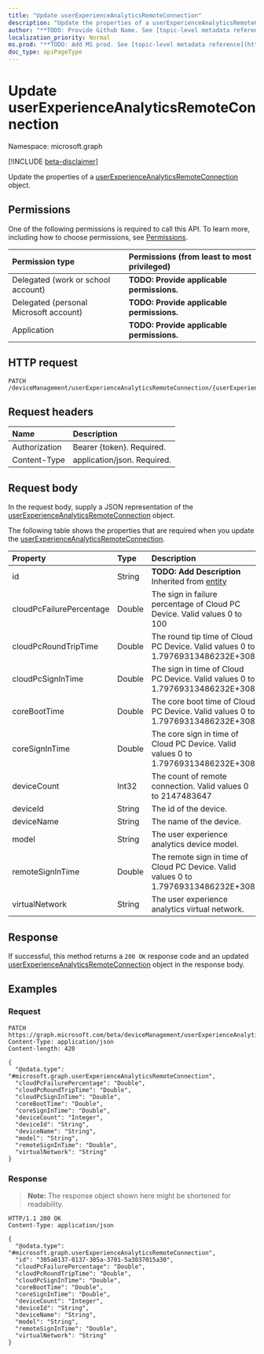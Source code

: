 ```yaml
---
title: "Update userExperienceAnalyticsRemoteConnection"
description: "Update the properties of a userExperienceAnalyticsRemoteConnection object."
author: "**TODO: Provide Github Name. See [topic-level metadata reference](https://msgo.azurewebsites.net/add/document/guidelines/metadata.html#topic-level-metadata)**"
localization_priority: Normal
ms.prod: "**TODO: Add MS prod. See [topic-level metadata reference](https://msgo.azurewebsites.net/add/document/guidelines/metadata.html#topic-level-metadata)**"
doc_type: apiPageType
---
```


# Update userExperienceAnalyticsRemoteConnection
Namespace: microsoft.graph

[!INCLUDE [beta-disclaimer](../../includes/beta-disclaimer.md)]

Update the properties of a [userExperienceAnalyticsRemoteConnection](../resources/userexperienceanalyticsremoteconnection.md) object.

## Permissions
One of the following permissions is required to call this API. To learn more, including how to choose permissions, see [Permissions](/graph/permissions-reference).

|Permission type|Permissions (from least to most privileged)|
|:---|:---|
|Delegated (work or school account)|**TODO: Provide applicable permissions.**|
|Delegated (personal Microsoft account)|**TODO: Provide applicable permissions.**|
|Application|**TODO: Provide applicable permissions.**|

## HTTP request

<!-- {
  "blockType": "ignored"
}
-->
``` http
PATCH /deviceManagement/userExperienceAnalyticsRemoteConnection/{userExperienceAnalyticsRemoteConnectionId}
```

## Request headers
|Name|Description|
|:---|:---|
|Authorization|Bearer {token}. Required.|
|Content-Type|application/json. Required.|

## Request body
In the request body, supply a JSON representation of the [userExperienceAnalyticsRemoteConnection](../resources/userexperienceanalyticsremoteconnection.md) object.

The following table shows the properties that are required when you update the [userExperienceAnalyticsRemoteConnection](../resources/userexperienceanalyticsremoteconnection.md).

|Property|Type|Description|
|:---|:---|:---|
|id|String|**TODO: Add Description** Inherited from [entity](../resources/entity.md)|
|cloudPcFailurePercentage|Double|The sign in failure percentage of Cloud PC Device. Valid values 0 to 100|
|cloudPcRoundTripTime|Double|The round tip time of Cloud PC Device. Valid values 0 to 1.79769313486232E+308|
|cloudPcSignInTime|Double|The sign in time of Cloud PC Device. Valid values 0 to 1.79769313486232E+308|
|coreBootTime|Double|The core boot time of Cloud PC Device. Valid values 0 to 1.79769313486232E+308|
|coreSignInTime|Double|The core sign in time of Cloud PC Device. Valid values 0 to 1.79769313486232E+308|
|deviceCount|Int32|The count of remote connection. Valid values 0 to 2147483647|
|deviceId|String|The id of the device.|
|deviceName|String|The name of the device.|
|model|String|The user experience analytics device model.|
|remoteSignInTime|Double|The remote sign in time of Cloud PC Device. Valid values 0 to 1.79769313486232E+308|
|virtualNetwork|String|The user experience analytics virtual network.|



## Response

If successful, this method returns a `200 OK` response code and an updated [userExperienceAnalyticsRemoteConnection](../resources/userexperienceanalyticsremoteconnection.md) object in the response body.

## Examples

### Request
<!-- {
  "blockType": "request",
  "name": "update_userexperienceanalyticsremoteconnection"
}
-->
``` http
PATCH https://graph.microsoft.com/beta/deviceManagement/userExperienceAnalyticsRemoteConnection/{userExperienceAnalyticsRemoteConnectionId}
Content-Type: application/json
Content-length: 420

{
  "@odata.type": "#microsoft.graph.userExperienceAnalyticsRemoteConnection",
  "cloudPcFailurePercentage": "Double",
  "cloudPcRoundTripTime": "Double",
  "cloudPcSignInTime": "Double",
  "coreBootTime": "Double",
  "coreSignInTime": "Double",
  "deviceCount": "Integer",
  "deviceId": "String",
  "deviceName": "String",
  "model": "String",
  "remoteSignInTime": "Double",
  "virtualNetwork": "String"
}
```


### Response
>**Note:** The response object shown here might be shortened for readability.
<!-- {
  "blockType": "response",
  "truncated": true
}
-->
``` http
HTTP/1.1 200 OK
Content-Type: application/json

{
  "@odata.type": "#microsoft.graph.userExperienceAnalyticsRemoteConnection",
  "id": "305a0137-0137-305a-3701-5a3037015a30",
  "cloudPcFailurePercentage": "Double",
  "cloudPcRoundTripTime": "Double",
  "cloudPcSignInTime": "Double",
  "coreBootTime": "Double",
  "coreSignInTime": "Double",
  "deviceCount": "Integer",
  "deviceId": "String",
  "deviceName": "String",
  "model": "String",
  "remoteSignInTime": "Double",
  "virtualNetwork": "String"
}
```


